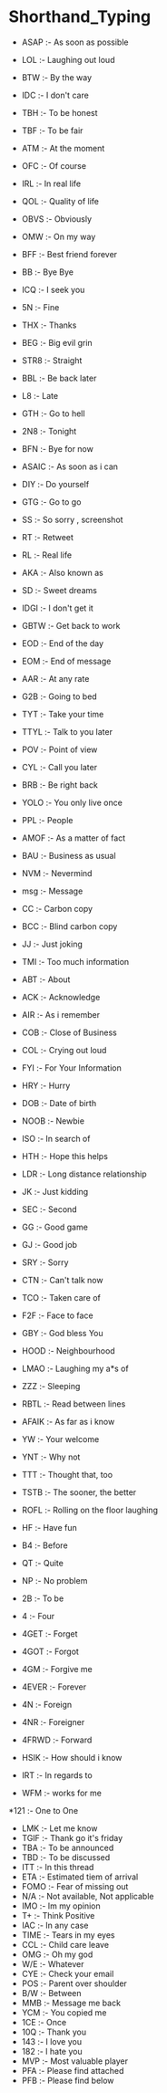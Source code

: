 # Shorthand_Typing

* ASAP :-  As soon as possible


* LOL :- Laughing out loud



* BTW :- By the way



* IDC :- I don't care


* TBH :- To be honest



* TBF :- To be fair

* ATM :- At the moment



* OFC :- Of course


* IRL :- In real life


* QOL :- Quality of life




* OBVS :- Obviously

* OMW :- On my way


* BFF :- Best friend forever
* BB :- Bye Bye
* ICQ :- I seek you

* 5N :- Fine

* THX :- Thanks
* BEG :- Big evil grin
* STR8 :- Straight
* BBL :- Be back later



* L8 :- Late



* GTH :- Go to hell

* 2N8 :- Tonight



* BFN :- Bye for now


 * ASAIC :- As soon as i can 

* DIY :-  Do yourself

 * GTG :- Go to go

* SS :- So sorry , screenshot

* RT :- Retweet
* RL :-  Real life
* AKA :- Also known as 
* SD :- Sweet dreams
* IDGI :- I don't get it 
* GBTW :- Get back to work 

* EOD :- End of the day

* EOM :- End of message

* AAR :- At any rate

* G2B :- Going to bed

* TYT :- Take your time

* TTYL :- Talk to you later

* POV :- Point of view


* CYL :- Call you later


* BRB :- Be right back 
* YOLO :- You only live once
* PPL :- People
* AMOF :- As a matter of fact
* BAU :- Business as usual 
* NVM :- Nevermind

* msg :- Message
* CC :- Carbon copy
* BCC :- Blind carbon copy 
* JJ :- Just joking
* TMI :- Too much information
* ABT :- About
* ACK :- Acknowledge
* AIR :- As i remember
* COB :- Close of Business
* COL :- Crying out loud
* FYI :- For Your Information
* HRY :- Hurry

* DOB :- Date of birth 
* NOOB :- Newbie
* ISO :- In search of
* HTH :- Hope this helps
* LDR :- Long distance relationship
* JK :- Just kidding
* SEC :- Second
* GG :- Good game
* GJ :- Good job
* SRY :- Sorry
* CTN :- Can't talk now
* TCO :- Taken care of
* F2F :- Face to face
* GBY :- God bless You
* HOOD :- Neighbourhood


* LMAO :- Laughing my a*s of 
* ZZZ :- Sleeping
* RBTL :- Read between lines
* AFAIK :- As far as i know
* YW :- Your welcome
* YNT :- Why not
* TTT :- Thought that, too
* TSTB :- The sooner, the better
* ROFL :- Rolling on the floor laughing
* HF :- Have fun
* B4 :- Before
* QT :- Quite

* NP :- No problem
* 2B :- To be
* 4 :- Four
* 4GET :- Forget
* 4GOT :- Forgot
* 4GM :- Forgive me
* 4EVER :- Forever
* 4N :- Foreign
* 4NR :- Foreigner
* 4FRWD :- Forward
* HSIK :- How should i know
* IRT :- In regards to
* WFM :- works for me

*121 :- One to One
* LMK :- Let me know 
* TGIF :- Thank go it's friday 
* TBA :- To be announced
* TBD :- To be discussed
* ITT :- In this thread
* ETA :- Estimated tiem of arrival
* FOMO :- Fear of missing out
* N/A :- Not available, Not applicable
* IMO :- Im my opinion
* T+  :- Think Positive
* IAC :- In any case
* TIME :- Tears in my eyes
* CCL :- Child care leave
* OMG :- Oh my god
* W/E :- Whatever
* CYE :- Check your email
* POS :- Parent over shoulder
* B/W :- Between
* MMB :- Message me back
* YCM :- You copied me
* 1CE :- Once
* 10Q :- Thank you
* 143 :- I love you
* 182 :- I hate you
* MVP :- Most valuable player
* PFA :- Please find attached
* PFB :- Please find below











